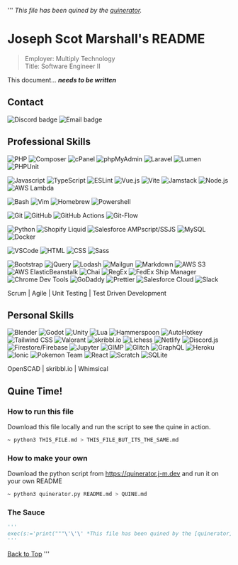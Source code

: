 ''' *This file has been quined by the [quinerator](https://quinerator.j-m.dev).*
# Joseph Scot Marshall's README

> Employer: Multiply Technology \
> Title: Software Engineer II

This document... ***needs to be written***

## Contact

![Discord badge](https://img.shields.io/badge/-Tocseoj%235982-5865F2?style=flat-square&logo=Discord&logoColor=white)
![Email badge](https://img.shields.io/badge/-joe.scot.marshall@gmail.com-EA4335?style=flat-square&logo=Gmail&logoColor=white)


## Professional Skills

![PHP](https://img.shields.io/badge/-PHP-777BB4?style=flat-square&logo=PHP&logoColor=white)
![Composer](https://img.shields.io/badge/-Composer-885630?style=flat-square&logo=Composer&logoColor=white)
![cPanel](https://img.shields.io/badge/-cPanel-FF6C2C?style=flat-square&logo=cPanel&logoColor=white)
![phpMyAdmin](https://img.shields.io/badge/-phpMyAdmin-6C78AF?style=flat-square&logo=phpMyAdmin&logoColor=white)
![Laravel](https://img.shields.io/badge/-Laravel-FF2D20?style=flat-square&logo=Laravel&logoColor=white)
![Lumen](https://img.shields.io/badge/-Lumen-E74430?style=flat-square&logo=Lumen&logoColor=white)
![PHPUnit](https://img.shields.io/badge/-PHPUnit-25A162?style=flat-square&logo=PHP&logoColor=white)

![Javascript](https://img.shields.io/badge/-Javascript-F7DF1E?style=flat-square&logo=JavaScript&logoColor=black)
![TypeScript](https://img.shields.io/badge/-TypeScript-3178C6?style=flat-square&logo=TypeScript&logoColor=white)
![ESLint](https://img.shields.io/badge/-ESLint-4B32C3?style=flat-square&logo=ESLint&logoColor=white)
![Vue.js](https://img.shields.io/badge/-Vue.js-4FC08D?style=flat-square&logo=Vue.js&logoColor=white)
![Vite](https://img.shields.io/badge/-Vite-646CFF?style=flat-square&logo=Vite&logoColor=white)
![Jamstack](https://img.shields.io/badge/-Jamstack-F0047F?style=flat-square&logo=Jamstack&logoColor=white)
![Node.js](https://img.shields.io/badge/-Node.js-339933?style=flat-square&logo=Node.js&logoColor=white)
![AWS Lambda](https://img.shields.io/badge/-AWS%20Lambda-FF9900?style=flat-square&logo=AWS%20Lambda&logoColor=white)

![Bash](https://img.shields.io/badge/-Bash-4EAA25?style=flat-square&logo=GNU%20Bash&logoColor=white)
![Vim](https://img.shields.io/badge/-Vim-019733?style=flat-square&logo=Vim&logoColor=white)
![Homebrew](https://img.shields.io/badge/-Homebrew-FBB040?style=flat-square&logo=Homebrew&logoColor=black)
![Powershell](https://img.shields.io/badge/-Powershell-5391FE?style=flat-square&logo=PowerShell&logoColor=white)

![Git](https://img.shields.io/badge/-Git-F05032?style=flat-square&logo=Git&logoColor=white)
![GitHub](https://img.shields.io/badge/-GitHub-181717?style=flat-square&logo=GitHub&logoColor=white)
![GitHub Actions](https://img.shields.io/badge/-GitHub%20Actions-2088FF?style=flat-square&logo=GitHub%20Actions&logoColor=white)
![Git-Flow](https://img.shields.io/badge/-Git%20Flow-609926?style=flat-square&logo=Gitea&logoColor=white)

![Python](https://img.shields.io/badge/-Python-3776AB?style=flat-square&logo=Python&logoColor=white)
![Shopify Liquid](https://img.shields.io/badge/-Liquid-7AB55C?style=flat-square&logo=Shopify&logoColor=white)
![Salesforce AMPscript/SSJS](https://img.shields.io/badge/-AMPscript-0084FF?style=flat-square&logo=Salesforce&logoColor=white)
![MySQL](https://img.shields.io/badge/-MySQL-4479A1?style=flat-square&logo=MySQL&logoColor=white)
![Docker](https://img.shields.io/badge/-Docker-2496ED?style=flat-square&logo=Docker&logoColor=white)

![VSCode](https://img.shields.io/badge/-VSCode-007ACC?style=flat-square&logo=Visual%20Studio%20Code&logoColor=white)
![HTML](https://img.shields.io/badge/-HTML-E34F26?style=flat-square&logo=HTML5&logoColor=white)
![CSS](https://img.shields.io/badge/-CSS-1572B6?style=flat-square&logo=CSS&logoColor=white)
![Sass](https://img.shields.io/badge/-Sass-CC6699?style=flat-square&logo=Sass&logoColor=white)

![Bootstrap](https://img.shields.io/badge/-Bootstrap-7952B3?style=flat-square&logo=Bootstrap&logoColor=white)
![jQuery](https://img.shields.io/badge/-jQuery-0769AD?style=flat-square&logo=jQuery&logoColor=white)
![Lodash](https://img.shields.io/badge/-Lodash-3492FF?style=flat-square&logo=Lodash&logoColor=white)
![Mailgun](https://img.shields.io/badge/-Mailgun-F06B66?style=flat-square&logo=Mailgun&logoColor=white)
![Markdown](https://img.shields.io/badge/-Markdown-000000?style=flat-square&logo=Markdown&logoColor=white)
![AWS S3](https://img.shields.io/badge/-AWS%20S3-569A31?style=flat-square&logo=Amazon%20S3&logoColor=white)
![AWS ElasticBeanstalk](https://img.shields.io/badge/-AWS%20ElasticBeanstalk-232F3E?style=flat-square&logo=Amazon%20AWS&logoColor=white)
![Chai](https://img.shields.io/badge/-Chai-A30701?style=flat-square&logo=Chai&logoColor=white)
![RegEx](https://img.shields.io/badge/-RegEx-026664?style=flat-square&logo=Slashdot&logoColor=white)
![FedEx Ship Manager](https://img.shields.io/badge/-FedEx-4D148C?style=flat-square&logo=FedEx&logoColor=white)
![Chrome Dev Tools](https://img.shields.io/badge/-Chrome%20Dev%20Tools-4285F4?style=flat-square&logo=Google%20Chrome&logoColor=white)
![GoDaddy](https://img.shields.io/badge/-GoDaddy-1BDBDB?style=flat-square&logo=GoDaddy&logoColor=white)
![Prettier](https://img.shields.io/badge/-Prettier-F7B93E?style=flat-square&logo=Prettier&logoColor=white)
![Salesforce Cloud](https://img.shields.io/badge/-Salesforce%20Cloud-00A1E0?style=flat-square&logo=Salesforce&logoColor=white)
![Slack](https://img.shields.io/badge/-Slack-4A154B?style=flat-square&logo=Slack&logoColor=white)

Scrum | Agile | Unit Testing | Test Driven Development


## Personal Skills

![Blender](https://img.shields.io/badge/-Blender-118080?style=flat-square&logo=Blender&logoColor=white)
![Godot](https://img.shields.io/badge/-Godot-118080?style=flat-square&logo=Godot%20Engine&logoColor=white)
![Unity](https://img.shields.io/badge/-Unity-FFFFFF?style=flat-square&logo=Unity&logoColor=black)
![Lua](https://img.shields.io/badge/-Lua-2C2D72?style=flat-square&logo=Lua&logoColor=white)
![Hammerspoon](https://img.shields.io/badge/-Hammerspoon-FFCC33?style=flat-square&logo=Textpattern&logoColor=white)
![AutoHotkey](https://img.shields.io/badge/-AutoHotkey-334455?style=flat-square&logo=AutoHotkey&logoColor=white)
![Tailwind CSS](https://img.shields.io/badge/-Tailwind-06B6D4?style=flat-square&logo=Tailwind%20CSS&logoColor=white)
![Valorant](https://img.shields.io/badge/-Silver%201-FA4454?style=flat-square&logo=Valorant&logoColor=white)
![skribbl.io](https://img.shields.io/badge/-PHP-777BB4?style=flat-square&logo=PHP&logoColor=white)
![Lichess](https://img.shields.io/badge/-845-000000?style=flat-square&logo=Lichess&logoColor=white)
![Netlify](https://img.shields.io/badge/-Netlify-00C7B7?style=flat-square&logo=Netlify&logoColor=white)
![Discord.js](https://img.shields.io/badge/-Discord.js-5865F2?style=flat-square&logo=Discord&logoColor=white)
![Firestore/Firebase](https://img.shields.io/badge/-Firestore-FFCA28?style=flat-square&logo=Firebase&logoColor=black)
![Jupyter](https://img.shields.io/badge/-Jupyter-F37626?style=flat-square&logo=Jupyter&logoColor=white)
![GIMP](https://img.shields.io/badge/-GIMP-5C5543?style=flat-square&logo=GIMP&logoColor=white)
![Glitch](https://img.shields.io/badge/-Glitch-3333FF?style=flat-square&logo=Glitch&logoColor=white)
![GraphQL](https://img.shields.io/badge/-GraphQL-E10098?style=flat-square&logo=GraphQL&logoColor=white)
![Heroku](https://img.shields.io/badge/-Heroku-430098?style=flat-square&logo=Heroku&logoColor=white)
![Ionic](https://img.shields.io/badge/-Ionic-3880FF?style=flat-square&logo=Ionic&logoColor=white)
![Pokemon Team](https://img.shields.io/badge/-Crawdaunt%20Sweeper-777BB4?style=flat-square&logo=Pokemon&logoColor=white)
![React](https://img.shields.io/badge/-React-61DAFB?style=flat-square&logo=React&logoColor=black)
![Scratch](https://img.shields.io/badge/-Scratch-4D97FF?style=flat-square&logo=Scratch&logoColor=white)
![SQLite](https://img.shields.io/badge/-SQLite-003B57?style=flat-square&logo=SQLite&logoColor=white)

OpenSCAD | skribbl.io | Whimsical

## Quine Time!

### How to run this file
Download this file locally and run the script to see the quine in action.
```sh
~ python3 THIS_FILE.md > THIS_FILE_BUT_ITS_THE_SAME.md
```

### How to make your own
Download the python script from https://quinerator.j-m.dev and run it on your own README
```sh
~ python3 quinerator.py README.md > QUINE.md
```


### The Sauce
```py
'''
exec(s:='print("""\'\'\' *This file has been quined by the [quinerator](https://quinerator.j-m.dev).*\n# Joseph Scot Marshall\'s README\n\n> Employer: Multiply Technology \\n> Title: Software Engineer II\n\nThis document... ***needs to be written***\n\n## Contact\n\n![Discord badge](https://img.shields.io/badge/-Tocseoj%235982-5865F2?style=flat-square&logo=Discord&logoColor=white)\n![Email badge](https://img.shields.io/badge/-joe.scot.marshall@gmail.com-EA4335?style=flat-square&logo=Gmail&logoColor=white)\n\n\n## Professional Skills\n\n![PHP](https://img.shields.io/badge/-PHP-777BB4?style=flat-square&logo=PHP&logoColor=white)\n![Composer](https://img.shields.io/badge/-Composer-885630?style=flat-square&logo=Composer&logoColor=white)\n![cPanel](https://img.shields.io/badge/-cPanel-FF6C2C?style=flat-square&logo=cPanel&logoColor=white)\n![phpMyAdmin](https://img.shields.io/badge/-phpMyAdmin-6C78AF?style=flat-square&logo=phpMyAdmin&logoColor=white)\n![Laravel](https://img.shields.io/badge/-Laravel-FF2D20?style=flat-square&logo=Laravel&logoColor=white)\n![Lumen](https://img.shields.io/badge/-Lumen-E74430?style=flat-square&logo=Lumen&logoColor=white)\n![PHPUnit](https://img.shields.io/badge/-PHPUnit-25A162?style=flat-square&logo=PHP&logoColor=white)\n\n![Javascript](https://img.shields.io/badge/-Javascript-F7DF1E?style=flat-square&logo=JavaScript&logoColor=black)\n![TypeScript](https://img.shields.io/badge/-TypeScript-3178C6?style=flat-square&logo=TypeScript&logoColor=white)\n![ESLint](https://img.shields.io/badge/-ESLint-4B32C3?style=flat-square&logo=ESLint&logoColor=white)\n![Vue.js](https://img.shields.io/badge/-Vue.js-4FC08D?style=flat-square&logo=Vue.js&logoColor=white)\n![Vite](https://img.shields.io/badge/-Vite-646CFF?style=flat-square&logo=Vite&logoColor=white)\n![Jamstack](https://img.shields.io/badge/-Jamstack-F0047F?style=flat-square&logo=Jamstack&logoColor=white)\n![Node.js](https://img.shields.io/badge/-Node.js-339933?style=flat-square&logo=Node.js&logoColor=white)\n![AWS Lambda](https://img.shields.io/badge/-AWS%20Lambda-FF9900?style=flat-square&logo=AWS%20Lambda&logoColor=white)\n\n![Bash](https://img.shields.io/badge/-Bash-4EAA25?style=flat-square&logo=GNU%20Bash&logoColor=white)\n![Vim](https://img.shields.io/badge/-Vim-019733?style=flat-square&logo=Vim&logoColor=white)\n![Homebrew](https://img.shields.io/badge/-Homebrew-FBB040?style=flat-square&logo=Homebrew&logoColor=black)\n![Powershell](https://img.shields.io/badge/-Powershell-5391FE?style=flat-square&logo=PowerShell&logoColor=white)\n\n![Git](https://img.shields.io/badge/-Git-F05032?style=flat-square&logo=Git&logoColor=white)\n![GitHub](https://img.shields.io/badge/-GitHub-181717?style=flat-square&logo=GitHub&logoColor=white)\n![GitHub Actions](https://img.shields.io/badge/-GitHub%20Actions-2088FF?style=flat-square&logo=GitHub%20Actions&logoColor=white)\n![Git-Flow](https://img.shields.io/badge/-Git%20Flow-609926?style=flat-square&logo=Gitea&logoColor=white)\n\n![Python](https://img.shields.io/badge/-Python-3776AB?style=flat-square&logo=Python&logoColor=white)\n![Shopify Liquid](https://img.shields.io/badge/-Liquid-7AB55C?style=flat-square&logo=Shopify&logoColor=white)\n![Salesforce AMPscript/SSJS](https://img.shields.io/badge/-AMPscript-0084FF?style=flat-square&logo=Salesforce&logoColor=white)\n![MySQL](https://img.shields.io/badge/-MySQL-4479A1?style=flat-square&logo=MySQL&logoColor=white)\n![Docker](https://img.shields.io/badge/-Docker-2496ED?style=flat-square&logo=Docker&logoColor=white)\n\n![VSCode](https://img.shields.io/badge/-VSCode-007ACC?style=flat-square&logo=Visual%20Studio%20Code&logoColor=white)\n![HTML](https://img.shields.io/badge/-HTML-E34F26?style=flat-square&logo=HTML5&logoColor=white)\n![CSS](https://img.shields.io/badge/-CSS-1572B6?style=flat-square&logo=CSS&logoColor=white)\n![Sass](https://img.shields.io/badge/-Sass-CC6699?style=flat-square&logo=Sass&logoColor=white)\n\n![Bootstrap](https://img.shields.io/badge/-Bootstrap-7952B3?style=flat-square&logo=Bootstrap&logoColor=white)\n![jQuery](https://img.shields.io/badge/-jQuery-0769AD?style=flat-square&logo=jQuery&logoColor=white)\n![Lodash](https://img.shields.io/badge/-Lodash-3492FF?style=flat-square&logo=Lodash&logoColor=white)\n![Mailgun](https://img.shields.io/badge/-Mailgun-F06B66?style=flat-square&logo=Mailgun&logoColor=white)\n![Markdown](https://img.shields.io/badge/-Markdown-000000?style=flat-square&logo=Markdown&logoColor=white)\n![AWS S3](https://img.shields.io/badge/-AWS%20S3-569A31?style=flat-square&logo=Amazon%20S3&logoColor=white)\n![AWS ElasticBeanstalk](https://img.shields.io/badge/-AWS%20ElasticBeanstalk-232F3E?style=flat-square&logo=Amazon%20AWS&logoColor=white)\n![Chai](https://img.shields.io/badge/-Chai-A30701?style=flat-square&logo=Chai&logoColor=white)\n![RegEx](https://img.shields.io/badge/-RegEx-026664?style=flat-square&logo=Slashdot&logoColor=white)\n![FedEx Ship Manager](https://img.shields.io/badge/-FedEx-4D148C?style=flat-square&logo=FedEx&logoColor=white)\n![Chrome Dev Tools](https://img.shields.io/badge/-Chrome%20Dev%20Tools-4285F4?style=flat-square&logo=Google%20Chrome&logoColor=white)\n![GoDaddy](https://img.shields.io/badge/-GoDaddy-1BDBDB?style=flat-square&logo=GoDaddy&logoColor=white)\n![Prettier](https://img.shields.io/badge/-Prettier-F7B93E?style=flat-square&logo=Prettier&logoColor=white)\n![Salesforce Cloud](https://img.shields.io/badge/-Salesforce%20Cloud-00A1E0?style=flat-square&logo=Salesforce&logoColor=white)\n![Slack](https://img.shields.io/badge/-Slack-4A154B?style=flat-square&logo=Slack&logoColor=white)\n\nScrum | Agile | Unit Testing | Test Driven Development\n\n\n## Personal Skills\n\n![Blender](https://img.shields.io/badge/-Blender-118080?style=flat-square&logo=Blender&logoColor=white)\n![Godot](https://img.shields.io/badge/-Godot-118080?style=flat-square&logo=Godot%20Engine&logoColor=white)\n![Unity](https://img.shields.io/badge/-Unity-FFFFFF?style=flat-square&logo=Unity&logoColor=black)\n![Lua](https://img.shields.io/badge/-Lua-2C2D72?style=flat-square&logo=Lua&logoColor=white)\n![Hammerspoon](https://img.shields.io/badge/-Hammerspoon-FFCC33?style=flat-square&logo=Textpattern&logoColor=white)\n![AutoHotkey](https://img.shields.io/badge/-AutoHotkey-334455?style=flat-square&logo=AutoHotkey&logoColor=white)\n![Tailwind CSS](https://img.shields.io/badge/-Tailwind-06B6D4?style=flat-square&logo=Tailwind%20CSS&logoColor=white)\n![Valorant](https://img.shields.io/badge/-Silver%201-FA4454?style=flat-square&logo=Valorant&logoColor=white)\n![skribbl.io](https://img.shields.io/badge/-PHP-777BB4?style=flat-square&logo=PHP&logoColor=white)\n![Lichess](https://img.shields.io/badge/-845-000000?style=flat-square&logo=Lichess&logoColor=white)\n![Netlify](https://img.shields.io/badge/-Netlify-00C7B7?style=flat-square&logo=Netlify&logoColor=white)\n![Discord.js](https://img.shields.io/badge/-Discord.js-5865F2?style=flat-square&logo=Discord&logoColor=white)\n![Firestore/Firebase](https://img.shields.io/badge/-Firestore-FFCA28?style=flat-square&logo=Firebase&logoColor=black)\n![Jupyter](https://img.shields.io/badge/-Jupyter-F37626?style=flat-square&logo=Jupyter&logoColor=white)\n![GIMP](https://img.shields.io/badge/-GIMP-5C5543?style=flat-square&logo=GIMP&logoColor=white)\n![Glitch](https://img.shields.io/badge/-Glitch-3333FF?style=flat-square&logo=Glitch&logoColor=white)\n![GraphQL](https://img.shields.io/badge/-GraphQL-E10098?style=flat-square&logo=GraphQL&logoColor=white)\n![Heroku](https://img.shields.io/badge/-Heroku-430098?style=flat-square&logo=Heroku&logoColor=white)\n![Ionic](https://img.shields.io/badge/-Ionic-3880FF?style=flat-square&logo=Ionic&logoColor=white)\n![Pokemon Team](https://img.shields.io/badge/-Crawdaunt%20Sweeper-777BB4?style=flat-square&logo=Pokemon&logoColor=white)\n![React](https://img.shields.io/badge/-React-61DAFB?style=flat-square&logo=React&logoColor=black)\n![Scratch](https://img.shields.io/badge/-Scratch-4D97FF?style=flat-square&logo=Scratch&logoColor=white)\n![SQLite](https://img.shields.io/badge/-SQLite-003B57?style=flat-square&logo=SQLite&logoColor=white)\n\nOpenSCAD | skribbl.io | Whimsical\n\n## Quine Time!\n\n### How to run this file\nDownload this file locally and run the script to see the quine in action.\n```sh\n~ python3 THIS_FILE.md > THIS_FILE_BUT_ITS_THE_SAME.md\n```\n\n### How to make your own\nDownload the python script from https://quinerator.j-m.dev and run it on your own README\n```sh\n~ python3 quinerator.py README.md > QUINE.md\n```\n\n\n### The Sauce\n```py\n\'\'\'\nexec(s:=%r)\n\'\'\'\n```\n[Back to Top](#) \'\'\'\n"""%s, end="")')
'''
```
[Back to Top](#) '''
